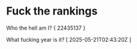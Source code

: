 # Fuck the rankings

Who the hell am I?
{ 22435137 }

What fucking year is it?
[ 2025-05-21T02:43:20Z ]
